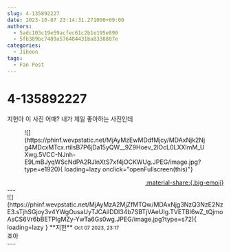 ```yaml
---
slug: 4-135892227
date: 2023-10-07 23:14:31.271000+09:00
authors:
  - 5adc103c19e59acfec61c2b1e195e890
  - 5fb309bc7489a576484431ba8338807e
categories:
  - Jiheon
tags:
  - Fan Post
---
```


# 4-135892227

<div class="post-container" markdown="1">
<div class="content-container md-sidebar__scrollwrap" markdown="1">

지헌아 이 사진 어때? 내가 제일 좋아하는 사진인데 
<figure markdown="1">
![](https://phinf.wevpstatic.net/MjAyMzEwMDdfMjcy/MDAxNjk2Njg4MDcxMTcx.rtilsB7P6jDa15yQW__9Z9Hoev_2lOcL0LXXImM_UXwg.5VCC-NJnh-E9LmBJyqWScNdPA2RJlnXtS7xf4jOCKWUg.JPEG/image.jpg?type=e1920){ loading=lazy onclick="openFullscreen(this)"}
</figure>


</div>
</div>

<div style="text-align: right;" markdown="1">
<a href="https://weverse.io/fromis9/fanpost/4-135892227" style="text-align: right;">:material-share:{.big-emoji}</a>
</div>
---

<div class="comments-container md-sidebar__scrollwrap" markdown="1">
<div class="comment" markdown="1">
<div class='id-container' markdown="1">
![](https://phinf.wevpstatic.net/MjAyMzA2MjZfMTQw/MDAxNjg3NzQ3NzE2NzE3.sTjhSGjoy3v4YWgOusaUyTJCAiIDDI34b7SBTjVAeUIg.TVETBI6wZ_tQjmoAsCS6Vr6bBETPlgMZy-YwTa6Gs0wg.JPEG/image.jpg?type=s72){ loading=lazy }
**<span class="artist">지헌</span>** <small>Oct 07 2023, 23:17</small><br>
</div>
<div class='comment-body' markdown="1">
죠아
</div>
</div>
</div>
---
